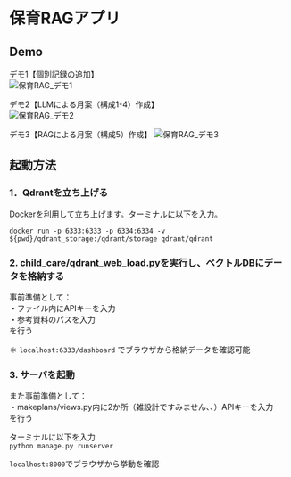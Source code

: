 # 保育RAGアプリ
## Demo
デモ1【個別記録の追加】  
![保育RAG_デモ1](https://github.com/user-attachments/assets/7fd2350d-b9d6-44ea-b98a-f04d195be308)

デモ2【LLMによる月案（構成1-4）作成】  
![保育RAG_デモ2](https://github.com/user-attachments/assets/005f7e17-9939-4dea-b618-152f3cb6c830)

デモ3【RAGによる月案（構成5）作成】
![保育RAG_デモ3](https://github.com/user-attachments/assets/c0bbe0fa-4241-44e3-b41e-c34965bac054)

## 起動方法

### 1．Qdrantを立ち上げる
Dockerを利用して立ち上げます。ターミナルに以下を入力。
```
docker run -p 6333:6333 -p 6334:6334 -v ${pwd}/qdrant_storage:/qdrant/storage qdrant/qdrant
```

### 2. child_care/qdrant_web_load.pyを実行し、ベクトルDBにデータを格納する
事前準備として：  
・ファイル内にAPIキーを入力  
・参考資料のパスを入力  
を行う  

＊ `localhost:6333/dashboard` でブラウザから格納データを確認可能

### 3. サーバを起動
また事前準備として：  
・makeplans/views.py内に2か所（雑設計ですみません、、）APIキーを入力  
を行う  

ターミナルに以下を入力  
`python manage.py runserver`  

`localhost:8000`でブラウザから挙動を確認


